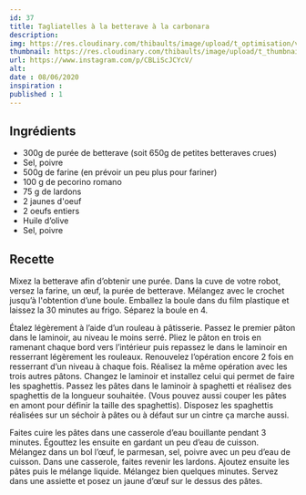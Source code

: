 ```yaml
---
id: 37
title: Tagliatelles à la betterave à la carbonara
description: 
img: https://res.cloudinary.com/thibaults/image/upload/t_optimisation/v1600509388/Recipes/20200608_tagliatelles_betterave.jpg
thumbnail: https://res.cloudinary.com/thibaults/image/upload/t_thumbnail_josie/v1600509388/Recipes/20200608_tagliatelles_betterave.jpg
url: https://www.instagram.com/p/CBLiScJCYcV/
alt: 
date : 08/06/2020
inspiration :
published : 1
---
```


## Ingrédients
 - 300g de purée de betterave (soit 650g de petites betteraves crues)
 - Sel, poivre
 - 500g de farine (en prévoir un peu plus pour fariner)
 - 100 g de pecorino romano
 - 75 g de lardons
 - 2 jaunes d'oeuf
 - 2 oeufs entiers
 - Huile d’olive
 - Sel, poivre

## Recette
Mixez la betterave afin d’obtenir une purée. Dans la cuve de votre robot, versez la farine, un œuf, la purée de betterave. Mélangez avec le crochet jusqu’à l'obtention d’une boule. Emballez la boule dans du film plastique et laissez la 30 minutes au frigo. Séparez la boule en 4.

Étalez légèrement à l’aide d’un rouleau à pâtisserie. Passez le premier pâton dans le laminoir, au niveau le moins serré. Pliez le pâton en trois en ramenant chaque bord vers l’intérieur puis repassez le dans le laminoir en resserrant légèrement les rouleaux. Renouvelez l’opération encore 2 fois en resserrant d’un niveau à chaque fois. Réalisez la même opération avec les trois autres pâtons. Changez le laminoir et installez celui qui permet de faire les spaghettis. Passez les pâtes dans le laminoir à spaghetti et réalisez des spaghettis de la longueur souhaitée. (Vous pouvez aussi couper les pâtes en amont pour définir la taille des spaghettis). Disposez les spaghettis réalisées sur un séchoir à pâtes ou à défaut sur un cintre ça marche aussi.

Faites cuire les pâtes dans une casserole d’eau bouillante pendant 3 minutes. Égouttez les ensuite en gardant un peu d’eau de cuisson.
Mélangez dans un bol l’œuf, le parmesan, sel, poivre avec un peu d’eau de cuisson. Dans une casserole, faites revenir les lardons. Ajoutez ensuite les pâtes puis le mélange liquide. Mélangez bien quelques minutes. Servez dans une assiette et posez un jaune d’œuf sur le dessus des pâtes.